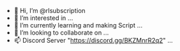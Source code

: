 - 👋 Hi, I’m @rlsubscription
- 👀 I’m interested in ...
- 🌱 I’m currently learning and making Script ...
- 💞️ I’m looking to collaborate on ...
- 📫 Discord Server "https://discord.gg/BKZMnrR2q2" ...

<!---
rlsubscription/rlsubscription is a ✨ special ✨ repository because its `README.md` (this file) appears on your GitHub profile.
You can click the Preview link to take a look at your changes.
--->

